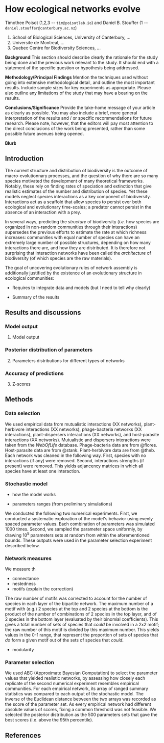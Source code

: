 # How ecological networks evolve

Timothee Poisot (1,2,3 -- `tim@poisotlab.io`) and Daniel B. Stouffer (1 -- `daniel.stouffer@canterbury.ac.nz`)

1. School of Biological Sciences, University of Canterbury, ...
2. Universite de Montreal, ...
3. Quebec Centre for Biodiversity Sciences, ...

**Background**
This section should describe clearly the rationale for the study being done and the previous work relevant to the study. It should end with a statement of the specific question or hypothesis being addressed.

**Methodology/Principal Findings**
Mention the techniques used without going into extensive methodological detail, and outline the most important results. Include sample sizes for key experiments as appropriate. Please also outline any limitations of the study that may have a bearing on the results.

**Conclusions/Significance**
Provide the take-home message of your article as clearly as possible. You may also include a brief, more general interpretation of the results and / or specific recommendations for future research. Please note, however, that the editors will pay most attention to the direct conclusions of the work being presented, rather than some possible future avenues being opened.

**Blurb**

## Introduction

The current structure and distribution of biodiversity is the outcome of
macro-evolutionnary processes, and the question of why there are so many species
motivated the development of many theoretical frameworks. Notably, these rely on
finding rates of speciation and extinction that give realistic estimates of the
number and distribution of species. Yet these models neglect species
interactions as a key component of biodiversity. Interactions act as a scaffold
that allow species to persist over both ecological and evolutionary time-scales;
a predator cannot persist in the absence of an interaction with a prey.

In several ways, predicting the *structure* of biodiversity (*i.e.* how species
are organized in non-random communities through their interactions) supersedes
the previous efforts to estimate the rate at which richness increases:
communities with equal number of species can have an extremely large number of
possible structures, depending on how many interactions there are, and how they
are distributed. It is therefore not surprising that interaction networks have
been called the *architecture* of biodiversity (of which species are the raw
materials).

The goal of uncovering evolutionary rules of network assembly is additionally
justified by the existence of an evolutionary structure in ecological
communities: <!-- TODO review of papers -->

- Requires to integrate data and models (but I need to tell why clearly)

- Summary of the results

## Results and discussions

### Model output

1. Model output

### Posterior distribution of parameters

2. Parameters distributions for different types of networks

### Accuracy of predictions

3. Z-scores

## Methods

### Data selection

We used empirical data from mutualistic interactions (XX networks),
plant-herbivore interactions (XX networks), phage-bacteria networks (XX
interactions), plant-dispersers interactions (XX networks), and host-parasite
interactions (XX networks). Mutualistic and dispersers interactions were taken
from the *WebOfLife* database. Phage-bacteria data are from @flores.
Host-parasite data are from @stank. Plant-herbivore data are from @theb. Each
network was cleaned in the following way. First, species with no interactions
(if any) were removed. Second, interactions strengths (if present) were removed.
This yields adjancency matrices in which all species have at least one
interaction.

### Stochastic model

- how the model works

- parameters ranges (from preliminary simulations)

We conducted the following two numerical experiments. First, we conducted a
systematic exploration of the model's behavior using evenly spaced parameter
values. Each combination of parameters was simulated 1000 times. Second, we
sampled the parameter space uniformly, by drawing $10^5$ parameters sets at
random from within the aforementioned bounds. These outputs were used in the
parameter selection experiment described below.

### Network measures

We measure th

- connectance
- nestedness
- motifs (explain the correction)

The raw number of motifs was corrected to account for the number of species in
each layer of the bipartite network. The maximum number of a motif with (e.g.) 2
species at the top and 2 species at the bottom is the product of the number of
combinations of 2 species in the top layer, and of 2 species in the bottom layer
(evaluated by their binomial coefficients). This gives a total number of sets of
species that *could* be involved in a 2x2 motif; the raw number of this motif is
divided by this maximum number. This yields values in the 0-1 range, that
represent the proportion of sets of species that *do* form a given motif out of
the sets of species that *could*.

- modularity

### Parameter selection

We used ABC (Approximate Bayesian Computation) to select the parameter values
that yielded realistic networks, by assessing how closely each replicate of the
second numerical experiment resembles empirical communities. For each empirical
network, its array of ranged summary statistics was compared to each output of
the stochastic model. The inverse of the Euclidean distance between the two
arrays was recorded as the score of the parameter set. As every empirical
network had different absolute values of scores, fixing a common threshold was
not feasible. We selected the posterior distribution as the 500 parameters sets
that gave the best scores (i.e. above the 95th percentile).

## References
